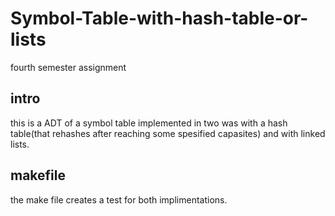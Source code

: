 # Symbol-Table-with-hash-table-or-lists
fourth semester assignment

## intro 
this is a ADT of a symbol table implemented in two was with a hash table(that rehashes after reaching some spesified capasites)
and with linked lists.

## makefile
the make file creates a test for both implimentations.

